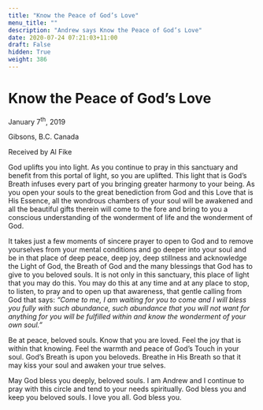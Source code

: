 ```yaml
---
title: "Know the Peace of God’s Love"
menu_title: ""
description: "Andrew says Know the Peace of God’s Love"
date: 2020-07-24 07:21:03+11:00
draft: False
hidden: True
weight: 386
---
```

# Know the Peace of God’s Love 

January 7<sup>th</sup>, 2019

Gibsons, B.C. Canada

Received by Al Fike

 

God uplifts you into light. As you continue to pray in this sanctuary and benefit from this portal of light, so you are uplifted. This light that is God’s Breath infuses every part of you bringing greater harmony to your being. As you open your souls to the great benediction from God and this Love that is His Essence, all the wondrous chambers of your soul will be awakened and all the beautiful gifts therein will come to the fore and bring to you a conscious understanding of the wonderment of life and the wonderment of God. 

It takes just a few moments of sincere prayer to open to God and to remove yourselves from your mental conditions and go deeper into your soul and be in that place of deep peace, deep joy, deep stillness and acknowledge the Light of God, the Breath of God and the many blessings that God has to give to you beloved souls. It is not only in this sanctuary, this place of light that you may do this. You may do this at any time and at any place to stop, to listen, to pray and to open up that awareness, that gentle calling from God that says: *“Come to me, I am waiting for you to come and I will bless you fully with such abundance, such abundance that you will not want for anything for you will be fulfilled within and know the wonderment of your own soul.”*

Be at peace, beloved souls. Know that you are loved. Feel the joy that is within that knowing. Feel the warmth and peace of God’s Touch in your soul. God’s Breath is upon you beloveds. Breathe in His Breath so that it may kiss your soul and awaken your true selves.

May God bless you deeply, beloved souls. I am Andrew and I continue to pray with this circle and tend to your needs spiritually. God bless you and keep you beloved souls. I love you all. God bless you.